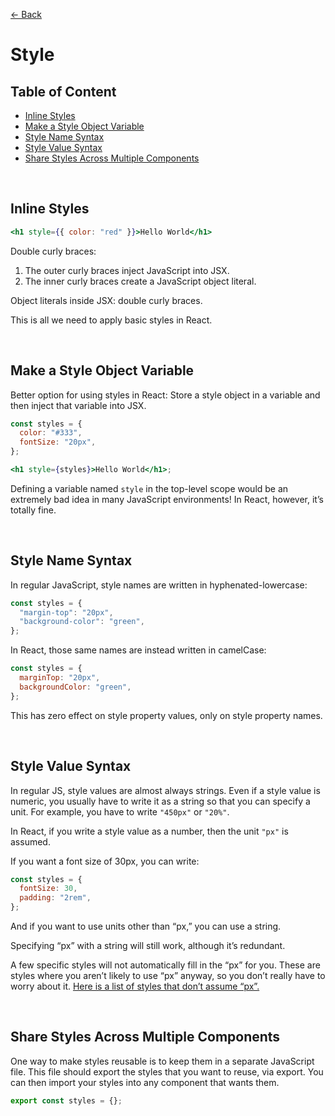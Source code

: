 [&larr; Back](./README.md)

# Style

## Table of Content

- [Inline Styles](#inline-styles)
- [Make a Style Object Variable](#make-a-style-object-variable)
- [Style Name Syntax](#style-name-syntax)
- [Style Value Syntax](#style-value-syntax)
- [Share Styles Across Multiple Components](#share-styles-across-multiple-components)

<br>

## Inline Styles

```jsx
<h1 style={{ color: "red" }}>Hello World</h1>
```

Double curly braces:

1. The outer curly braces inject JavaScript into JSX.
2. The inner curly braces create a JavaScript object literal.

Object literals inside JSX: double curly braces.

This is all we need to apply basic styles in React.

<br>

## Make a Style Object Variable

Better option for using styles in React: Store a style object in a variable and then inject that variable into JSX.

```jsx
const styles = {
  color: "#333",
  fontSize: "20px",
};

<h1 style={styles}>Hello World</h1>;
```

Defining a variable named `style` in the top-level scope would be an extremely bad idea in many JavaScript environments! In React, however, it’s totally fine.

<br>

## Style Name Syntax

In regular JavaScript, style names are written in hyphenated-lowercase:

```js
const styles = {
  "margin-top": "20px",
  "background-color": "green",
};
```

In React, those same names are instead written in camelCase:

```jsx
const styles = {
  marginTop: "20px",
  backgroundColor: "green",
};
```

This has zero effect on style property values, only on style property names.

<br>

## Style Value Syntax

In regular JS, style values are almost always strings. Even if a style value is numeric, you usually have to write it as a string so that you can specify a unit. For example, you have to write `"450px"` or `"20%"`.

In React, if you write a style value as a number, then the unit `"px"` is assumed.

If you want a font size of 30px, you can write:

```jsx
const styles = {
  fontSize: 30,
  padding: "2rem",
};
```

And if you want to use units other than “px,” you can use a string.

Specifying “px” with a string will still work, although it’s redundant.

A few specific styles will not automatically fill in the “px” for you. These are styles where you aren’t likely to use “px” anyway, so you don’t really have to worry about it. [Here is a list of styles that don’t assume “px”.](https://github.com/facebook/react/blob/4131af3e4bf52f3a003537ec95a1655147c81270/src/renderers/dom/shared/CSSProperty.js#L15-L59)

<br>

## Share Styles Across Multiple Components

One way to make styles reusable is to keep them in a separate JavaScript file. This file should export the styles that you want to reuse, via export. You can then import your styles into any component that wants them.

```jsx
export const styles = {};
```

<br>
